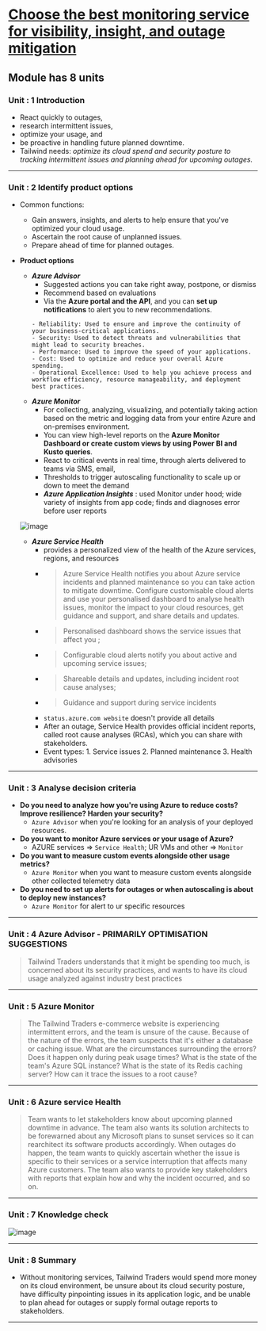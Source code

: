 # [Choose the best monitoring service for visibility, insight, and outage mitigation](https://docs.microsoft.com/en-us/learn/modules/monitoring-fundamentals/)
## Module has 8 units

### Unit : 1 Introduction
  - React quickly to outages,
  - research intermittent issues, 
  - optimize your usage, and
  - be proactive in handling future planned downtime.
  - Tailwind needs: _optimize its cloud spend and security posture to tracking intermittent issues and planning ahead for upcoming outages._
  
---
### Unit : 2 Identify product options
- Common functions:
  - Gain answers, insights, and alerts to help ensure that you've optimized your cloud usage.
  - Ascertain the root cause of unplanned issues.
  - Prepare ahead of time for planned outages.
- **Product options**
  - **_Azure Advisor_**
    - Suggested actions you can take right away, postpone, or dismiss
    - Recommend based on evaluations
    - Via the **Azure portal and the API**, and you can **set up notifications** to alert you to new recommendations.
     ```
    - Reliability: Used to ensure and improve the continuity of your business-critical applications.
    - Security: Used to detect threats and vulnerabilities that might lead to security breaches.
    - Performance: Used to improve the speed of your applications.
    - Cost: Used to optimize and reduce your overall Azure spending.
    - Operational Excellence: Used to help you achieve process and workflow efficiency, resource manageability, and deployment best practices.
    ```
  - _**Azure Monitor**_
    - For collecting, analyzing, visualizing, and potentially taking action based on the metric and logging data from your entire Azure and on-premises environment.
    - You can view high-level reports on the **Azure Monitor Dashboard or create custom views by using Power BI and Kusto queries**.
    - React to critical events in real time, through alerts delivered to teams via SMS, email,
    - Thresholds to trigger autoscaling functionality to scale up or down to meet the demand
    - _**Azure Application Insights**_ : used Monitor under hood; wide variety of insights from app code; finds and diagnoses error before user reports

  ![image](https://user-images.githubusercontent.com/43994542/119626085-7a9cd580-be28-11eb-881a-e5e231319d9c.png)

  - **_Azure Service Health_**
    - provides a personalized view of the health of the Azure services, regions, and resources
    - >Azure Service Health notifies you about Azure service incidents and planned maintenance so you can take action to mitigate downtime. Configure customisable cloud alerts and use your personalised dashboard to analyse health issues, monitor the impact to your cloud resources, get guidance and support, and share details and updates.
    - >Personalised dashboard shows the service issues that affect you ;
    - >Configurable cloud alerts notify you about active and upcoming service issues;
    - >Shareable details and updates, including incident root cause analyses;
    - >Guidance and support during service incidents
    - `status.azure.com website` doesn't provide all details
    - After an outage, Service Health provides official incident reports, called root cause analyses (RCAs), which you can share with stakeholders.
    - Event types: 1. Service issues 2. Planned maintenance 3. Health advisories

 
---
### Unit : 3 Analyse decision criteria
- **Do you need to analyze how you're using Azure to reduce costs? Improve resilience? Harden your security?**
  - `Azure Advisor` when you're looking for an analysis of your deployed resources.
- **Do you want to monitor Azure services or your usage of Azure?**
  - AZURE services => `Service Health`; UR VMs and other => `Monitor`
- **Do you want to measure custom events alongside other usage metrics?**
  - `Azure Monitor` when you want to measure custom events alongside other collected telemetry data
- **Do you need to set up alerts for outages or when autoscaling is about to deploy new instances?**
  - `Azure Monitor` for alert to ur specific resources
---
### Unit : 4 Azure Advisor - PRIMARILY OPTIMISATION SUGGESTIONS
> Tailwind Traders understands that it might be spending too much, is concerned about its security practices, and wants to have its cloud usage analyzed against industry best practices
---
### Unit : 5 Azure Monitor
> The Tailwind Traders e-commerce website is experiencing intermittent errors, and the team is unsure of the cause. Because of the nature of the errors, the team suspects that it's either a database or caching issue. What are the circumstances surrounding the errors? Does it happen only during peak usage times? What is the state of the team's Azure SQL instance? What is the state of its Redis caching server? How can it trace the issues to a root cause?
---
### Unit : 6 Azure service Health
>Team wants to let stakeholders know about upcoming planned downtime in advance. The team also wants its solution architects to be forewarned about any Microsoft plans to sunset services so it can rearchitect its software products accordingly.
>When outages do happen, the team wants to quickly ascertain whether the issue is specific to their services or a service interruption that affects many Azure customers. The team also wants to provide key stakeholders with reports that explain how and why the incident occurred, and so on.
---
### Unit : 7 Knowledge check
![image](https://user-images.githubusercontent.com/43994542/119629481-ac636b80-be2b-11eb-9b6c-e4af73476d84.png)

---
### Unit : 8 Summary
- Without monitoring services, Tailwind Traders would spend more money on its cloud environment, be unsure about its cloud security posture, have difficulty pinpointing issues in its application logic, and be unable to plan ahead for outages or supply formal outage reports to stakeholders.
---
